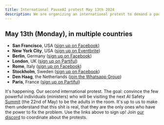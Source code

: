 ```yaml
---
title: International PauseAI protest May 13th 2024
description: We are organizing an international protest to demand a pause on dangerous AI development.
---
```


## May 13th (Monday), in multiple countries

- **San Francisco**, USA ([sign up on Facebook](https://www.facebook.com/events/456991866681797))
- **New York City**, USA ([sign up on Eventbrite](https://www.eventbrite.com/e/pause-ai-global-protest-nyc-tickets-886528309037))
- **Berlin**, Germany ([sign up on Facebook](https://www.facebook.com/events/1534322907129050))
- **London**, UK ([sign up on Partiful](https://partiful.com/e/JWPe9q6IJ9peRKvwhYEl))
- **Rome**, Italy ([sign up on Facebook](https://www.facebook.com/events/417734010986567))
- **Stockholm**, Sweden ([sign up on Facebook](https://www.facebook.com/events/1162646671535524))
- **Den Haag**, the Netherlands ([join the Whatsapp Group](https://chat.whatsapp.com/EOGvhoPCiCqDqwuf9JUxtB))
- **Paris**, France ([sign up on Partiful](https://partiful.com/e/3Tl1xrS6i9NUZxyJGf5G))

It's happening. Our second international protest.
The goal: convince the few powerful individuals (ministers) who will be visiting the next AI Safety [Summit](/summit) (the 22nd of May) to be the adults in the room.
It's up to us to make them understand that this shit is real, that they are the only ones who have the power to fix the problem.
Use the links above to sign up!
Join [our discord](https://discord.gg/2XXWXvErfA) to coordinate about the protests.
